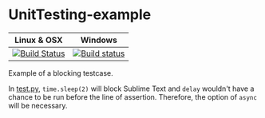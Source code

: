 UnitTesting-example
===================
Linux & OSX | Windows
------------|------------
[![Build Status](https://travis-ci.org/randy3k/UnitTesting-example.svg?branch=async)](https://travis-ci.org/randy3k/UnitTesting-example) | [![Build status](https://ci.appveyor.com/api/projects/status/l8x5laog8rs2t4p6/branch/async?svg=true)](https://ci.appveyor.com/project/randy3k/unittesting-example/branch/async)

Example of a blocking testcase.

In [test.py](tests/test.py), `time.sleep(2)` will block Sublime Text and `delay` wouldn't have a chance to be run before the line of assertion. Therefore, the option of `async` will be necessary.
